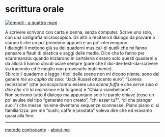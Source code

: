 # scrittura orale

[![](https://live.staticflickr.com/65535/51792855421_1d8fde7e15.jpg "empoli - a quattro mani")](https://flic.kr/s/aHBqjzwAJ2)  

A scrivere scrivono con carta e penna, senza computer. Scrive uno solo, con una calligrafia microscopica. Gli altri o recitano il dialogo da provare o stanno lì che un po’ prendono appunti e un po’ intervengono.  
I dialoghi li mettono giù su dei quaderni musicali di quelli che mi fanno pensare a flauti di plastica e saggi delle medie. Dice che lo fanno per scaramanzia: quando iniziarono in cartoleria c’erano solo questi quaderni e da allora li hanno *dovuti* usare sempre (pare che il dio-dei-testi-da-scrivere sia iracondo ed è meglio non provocarlo inutilmente).  
Sbircio il quaderno e leggo i titoli delle scene non mi dicono niente, sono del genere *me so capito da solo*: “Jack Russel ottocento euro”, “Lorena recinzione” (che poi scopriranno essere una *scena fuffa* e che *serve solo a dire che c'è la recinzione* e la tolgono) e “Chiara ciambellone”.  
Non scrivono tutto il dialogo ma appuntano solo le parole chiave (cose un po’ avulse del tipo “generato non creato”, “chi esser tu?”, “di che pianger suoli”) che messe insieme diventano sequenze sconnesse. Piano piano ci si familiarizza: per me “sushi, caffè e prostata” voleva dire che ed eravamo quasi alla fine.  

---   
[metodo controcanto](https://cacioman.github.io/controcanto000.html) - [about me](https://about.me/cacioman) 
